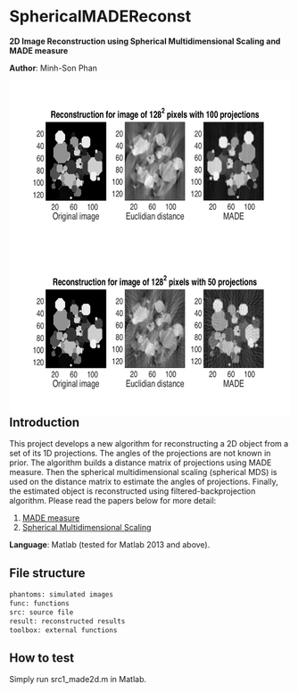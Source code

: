 # SphericalMADEReconst

**2D Image Reconstruction using Spherical Multidimensional Scaling and MADE measure**

**Author**: Minh-Son Phan

<img src="result/128px_100prjs.png" width="600" height="300" align="right" />
<img src="result/128px_50prjs.png" width="600" height="300" align="right" />

## Introduction

This project develops a new algorithm for reconstructing a 2D object from a set of its 1D projections. 
The angles of the projections are not known in prior.
The algorithm builds a distance matrix of projections using MADE measure. 
Then the spherical multidimensional scaling (spherical MDS) is used on the distance matrix to estimate the angles of projections.
Finally, the estimated object is reconstructed using filtered-backprojection algorithm.
Please read the papers below for more detail:

1. [MADE measure](http://ieeexplore.ieee.org/xpl/articleDetails.jsp?arnumber=7025348)
2. [Spherical Multidimensional Scaling](http://www.ncbi.nlm.nih.gov/pmc/articles/PMC2898708/)

**Language**: Matlab (tested for Matlab 2013 and above).

## File structure

    phantoms: simulated images
    func: functions
    src: source file
    result: reconstructed results
    toolbox: external functions
    
## How to test

Simply run src1_made2d.m in Matlab.

